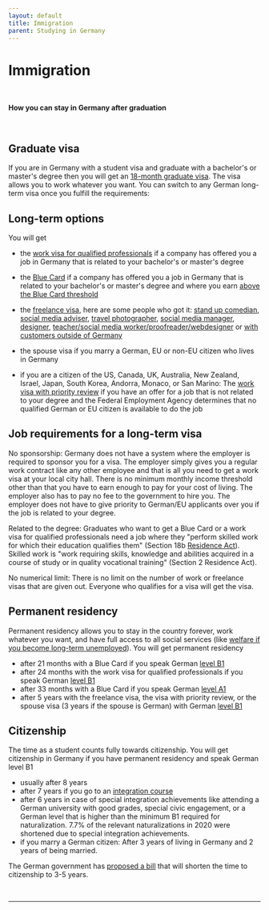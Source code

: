 ```yaml
---
layout: default
title: Immigration
parent: Studying in Germany
---
```


# Immigration

&nbsp;

**How you can stay in Germany after graduation**

&nbsp;

## Graduate visa

If you are in Germany with a student visa and graduate with a bachelor's or master's degree then you will get an [18-month graduate visa](https://www.make-it-in-germany.com/en/study-training/studies-in-germany/prospects-after). The visa allows you to work whatever you want. You can switch to any German long-term visa once you fulfill the requirements:

## Long-term options

You will get 

- the [work visa for qualified professionals](https://www.make-it-in-germany.com/en/visa-residence/types/work-qualified-professionals) if a company has offered you a job in Germany that is related to your bachelor's or master's degree 

- the [Blue Card](https://www.make-it-in-germany.com/en/visa-residence/types/eu-blue-card) if a company has offered you a job in Germany that is related to your bachelor's or master's degree and where you earn [above the Blue Card threshold](https://www.make-it-in-germany.com/en/visa-residence/types/eu-blue-card) 

- the [freelance visa](https://service.berlin.de/dienstleistung/328332/en/), here are some people who got it: [stand up comedian](https://www.youtube.com/watch?v=cWHtkAUTAcc), [social media adviser](http://blog.cloudpeeps.com/how-to-get-the-berlin-freelance-visa/), [travel photographer](https://medium.com/@alexhallfilm/get-your-freelance-artist-visa-in-berlin-the-smart-way-e0f5ac2691de), [social media manager](https://www.youtube.com/watch?v=9mRGecvOsL4), [designer](https://medium.com/@imcatnoone/how-to-get-your-german-freelance-visa-without-losing-your-sanity-8fa68b39431a), [teacher/social media worker/proofreader/webdesigner](https://www.youtube.com/watch?v=S1nRSYPa8bw) or [with customers outside of Germany](https://www.bemytravelmuse.com/how-to-get-german-freelance-visa/)

- the spouse visa if you marry a German, EU or non-EU citizen who lives in Germany

- if you are a citizen of the US, Canada, UK, Australia, New Zealand, Israel, Japan, South Korea, Andorra, Monaco, or San Marino: The [work visa with priority review](https://www.reddit.com/r/IWantOut/comments/w9k4po/guide_how_to_move_to_germany_if_you_have_no/) if you have an offer for a job that is not related to your degree and the Federal Employment Agency determines that no qualified German or EU citizen is available to do the job 

## Job requirements for a long-term visa
No sponsorship: Germany does not have a system where the employer is required to sponsor you for a visa. The employer simply gives you a regular work contract like any other employee and that is all you need to get a work visa at your local city hall. There is no minimum monthly income threshold other than that you have to earn enough to pay for your cost of living. The employer also has to pay no fee to the government to hire you. The employer does not have to give priority to German/EU applicants over you if the job is related to your degree.

Related to the degree: Graduates who want to get a Blue Card or a work visa for qualified professionals need a job where they "perform skilled work for which their education qualifies them" (Section 18b [Residence Act](https://www.gesetze-im-internet.de/englisch_aufenthg/)). Skilled work is "work requiring skills, knowledge and abilities acquired in a course of study or in quality vocational training" (Section 2 Residence Act).

No numerical limit: There is no limit on the number of work or freelance visas that are given out. Everyone who qualifies for a visa will get the visa.

## Permanent residency
Permanent residency allows you to stay in the country forever, work whatever you want, and have full access to all social services (like [welfare if you become long-term unemployed](https://www.reddit.com/r/germany/comments/s57vhl/german_social_safety_net_for_immigrants_armstrong/)). You will get permanent residency

- after 21 months with a Blue Card if you speak German [level B1](https://en.wikipedia.org/wiki/Common_European_Framework_of_Reference_for_Languages#Common_reference_levels)
- after 24 months with the work visa for qualified professionals if you speak German [level B1](https://en.wikipedia.org/wiki/Common_European_Framework_of_Reference_for_Languages#Common_reference_levels)
- after 33 months with a Blue Card if you speak German [level A1](https://en.wikipedia.org/wiki/Common_European_Framework_of_Reference_for_Languages#Common_reference_levels)
- after 5 years with the freelance visa, the visa with priority review, or the spouse visa (3 years if the spouse is German) with German [level B1](https://en.wikipedia.org/wiki/Common_European_Framework_of_Reference_for_Languages#Common_reference_levels)

## Citizenship

The time as a student counts fully towards citizenship. You will get citizenship in Germany if you have permanent residency and speak German level B1 

- usually after 8 years
- after 7 years if you go to an [integration course](https://www.bamf.de/EN/Themen/Integration/ZugewanderteTeilnehmende/Integrationskurse/integrationskurse-node.html)
- after 6 years in case of special integration achievements like attending a German university with good grades, special civic engagement, or a German level that is higher than the minimum B1 required for naturalization. 7.7% of the relevant naturalizations in 2020 were shortened due to special integration achievements.
- if you marry a German citizen: After 3 years of living in Germany and 2 years of being married.

The German government has [proposed a bill](https://www.reddit.com/r/germany/comments/13mr89n/i_read_the_draft_of_the_new_german_citizenship/) that will shorten the time to citizenship to 3-5 years.

&nbsp;

***
